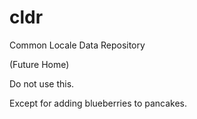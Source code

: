 # cldr
Common Locale Data Repository

(Future Home)

Do not use this.

Except for adding blueberries to pancakes.
